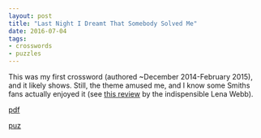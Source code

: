 ```yaml
---
layout: post
title: "Last Night I Dreamt That Somebody Solved Me"
date: 2016-07-04
tags:
- crosswords
- puzzles
---
```


This was my first crossword (authored ~December 2014-February 2015), and it likely shows. Still, the theme amused me, and I know some Smiths fans actually enjoyed it (see [this review](https://aimlesslythemeless.wordpress.com/2015/02/11/guest-puzzle-last-night-i-dreamt-that-somebody-solved-me/) by the indispensible Lena Webb).

[pdf](/files/lastnight.pdf)

[puz](/files/lastnight.puz)
